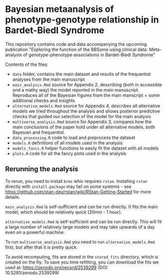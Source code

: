 # Bayesian metaanalysis of phenotype-genotype relationship in Bardet-Biedl Syndrome

This repository contains code and data accompanying the upcoming publication "Exploring the function of the BBSome using clinical data: Meta-analysis of genotype-phenotype associations in Bardet-Biedl Syndrome"

Contents of the files:

- `data` folder, contains the main dataset and results of the frequentist analyses from the main manuscript
- `main_analysis.Rmd` source for Appendix 2, describing (both in accessible and a mathy way) the model reported in the main manuscript. Reproduces all of the Bayesian figures from the main manscript + some additional checks and insights
- `alternative_models.Rmd` source for Appendix 4, describes all alternative models we tried throughout the analysis and shows posterior predictive checks that guided our selection of the model for the main analysis
- `multiverse_analysis.Rmd` source for Appendix 3, compares how the main conclusions of the paper hold under all alternative models, both Bayesian and frequentist.
- `data_processing.R` code to load and preprocess the dataset
- `models.R` definitions of all models used in the analysis
- `models_funcs.R` helper functions to easily fit the dataset with all models
- `plots.R` code for all the fancy plots used in the analysis

## Rerunning the analysis

To rerun, you need to install `brms` whic requires `rstan`. Installing `rstan` directly with `install.package` may fail on some systems - see https://github.com/stan-dev/rstan/wiki/RStan-Getting-Started for more details.

`main_analysis.Rmd` is self-sufficient and can be run directly. It fits the main model, which should be relatively quick  (20min - 1 hour).

`alternative_models.Rmd` is self-sufficient and can be run directly. This will fit a large number of relatively large models and may take upwards of a day even on a powerful machine.

To run `multiverse_analysis.Rmd` you need to run `alternative_models.Rmd` first, but after that it is pretty quick.  

To avoid recomputing, fits are stored in the `stored_fits` directory, which is created on the fly. To save you time refitting, you can download the fits we used at: https://zenodo.org/record/2539299 (DOI: 10.5281/zenodo.2539299)